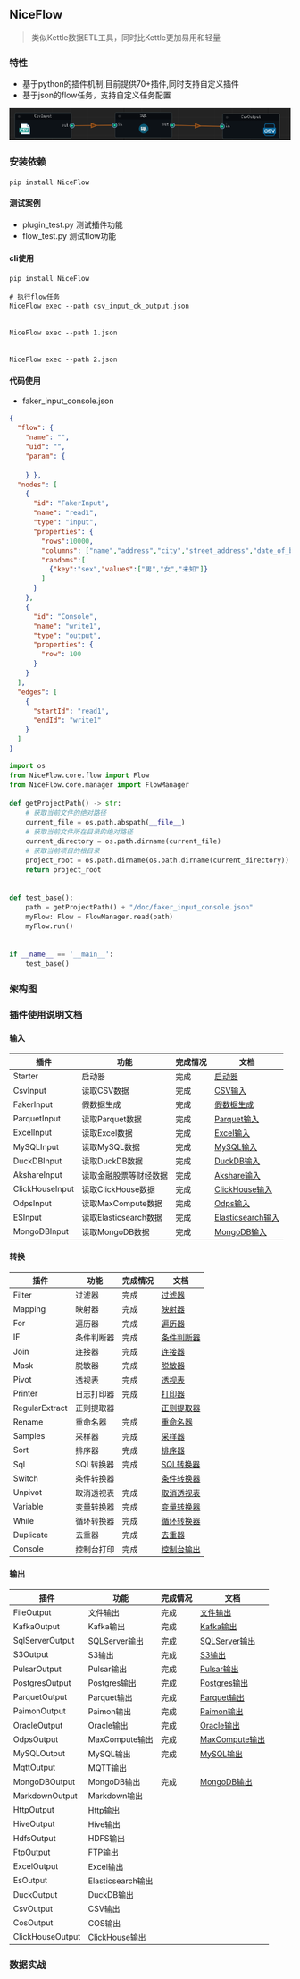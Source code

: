 ## NiceFlow

> 类似Kettle数据ETL工具，同时比Kettle更加易用和轻量

### 特性
- 基于python的插件机制,目前提供70+插件,同时支持自定义插件
- 基于json的flow任务，支持自定义任务配置


![img.png](doc/doc/img/demo.png)

### 安装依赖

```shell
pip install NiceFlow
```



#### 测试案例

- plugin_test.py 测试插件功能
- flow_test.py 测试flow功能


#### cli使用

```shell
pip install NiceFlow

# 执行flow任务
NiceFlow exec --path csv_input_ck_output.json


NiceFlow exec --path 1.json


NiceFlow exec --path 2.json

```


#### 代码使用

- faker_input_console.json

```json
{
  "flow": {
    "name": "",
    "uid": "",
    "param": {

    } },
  "nodes": [
    {
      "id": "FakerInput",
      "name": "read1",
      "type": "input",
      "properties": {
        "rows":10000,
        "columns": ["name","address","city","street_address","date_of_birth","phone_number"],
        "randoms":[
          {"key":"sex","values":["男","女","未知"]}
        ]
      }
    },
    {
      "id": "Console",
      "name": "write1",
      "type": "output",
      "properties": {
        "row": 100
      }
    }
  ],
  "edges": [
    {
      "startId": "read1",
      "endId": "write1"
    }
  ]
}

```


```python
import os
from NiceFlow.core.flow import Flow
from NiceFlow.core.manager import FlowManager

def getProjectPath() -> str:
    # 获取当前文件的绝对路径
    current_file = os.path.abspath(__file__)
    # 获取当前文件所在目录的绝对路径
    current_directory = os.path.dirname(current_file)
    # 获取当前项目的根目录
    project_root = os.path.dirname(os.path.dirname(current_directory))
    return project_root


def test_base():
    path = getProjectPath() + "/doc/faker_input_console.json"
    myFlow: Flow = FlowManager.read(path)
    myFlow.run()


if __name__ == '__main__':
    test_base()

```

### 架构图




### 插件使用说明文档

#### 输入

| 插件              | 功能             | 完成情况 | 文档                            |
|-----------------|----------------|------|-------------------------------|
| Starter         | 启动器            | 完成   | [启动器](doc/doc/Starter.md)     |
| CsvInput        | 读取CSV数据        | 完成   | [CSV输入](doc/doc/CSVInput.md ) |
| FakerInput      | 假数据生成          | 完成   |  [假数据生成](doc/doc/FakerInput.md) |       
| ParquetInput    | 读取Parquet数据    | 完成   | [Parquet输入](doc/doc/ParquetInput.md)    |    
| ExcelInput      | 读取Excel数据      | 完成   | [Excel输入](doc/doc/ExcelInput.md) |           
| MySQLInput      | 读取MySQL数据      | 完成   | [MySQL输入](doc/doc/MySQLInput.md) |           
| DuckDBInput     | 读取DuckDB数据     | 完成   | [DuckDB输入](doc/doc/DuckDBInput.md) |         
| AkshareInput    | 读取金融股票等财经数据    | 完成   | [Akshare输入](doc/doc/AkshareInput.md) |
| ClickHouseInput | 读取ClickHouse数据 | 完成   | [ClickHouse输入](doc/doc/ClickHouseInput.md) |
| OdpsInput       | 读取MaxCompute数据 | 完成   | [Odps输入](doc/doc/OdpsInput.md) |           
| ESInput         | 读取Elasticsearch数据 | 完成   | [Elasticsearch输入](doc/doc/ESInput.md) |         
| MongoDBInput    | 读取MongoDB数据    | 完成   | [MongoDB输入](doc/doc/MongoDBInput.md) |



#### 转换

| 插件             | 功能     | 完成情况 | 文档                       |
|----------------|--------|------|--------------------------|
| Filter         | 过滤器    | 完成   | [过滤器](doc/doc/Filter.md) |
| Mapping        | 映射器    | 完成   | [映射器](doc/doc/Mapping.md)    |
| For            | 遍历器    | 完成   | [遍历器](doc/doc/For.md)    |  
| IF             | 条件判断器  | 完成   | [条件判断器](doc/doc/IF.md) |
| Join           | 连接器    | 完成   | [连接器](doc/doc/Join.md)  |
| Mask           | 脱敏器    | 完成   | [脱敏器](doc/doc/Mask.md) |
| Pivot          | 透视表    | 完成   | [透视表](doc/doc/Pivot.md) |
| Printer        | 日志打印器  | 完成   | [打印器](doc/doc/Printer.md) |
| RegularExtract | 正则提取器  |      | [正则提取器](doc/doc/RegularExtract.md) |  
| Rename         | 重命名器   | 完成   | [重命名器](doc/doc/Rename.md) |
| Samples        | 采样器    | 完成   | [采样器](doc/doc/Samples.md) |
| Sort           | 排序器    | 完成   | [排序器](doc/doc/Sort.md) |
| Sql            | SQL转换器 | 完成   | [SQL转换器](doc/doc/SqlTransform.md) |
| Switch         | 条件转换器  |      | [条件转换器](doc/doc/Switch.md) |
| Unpivot        | 取消透视表  | 完成   | [取消透视表](doc/doc/Unpivot.md) |
| Variable       | 变量转换器  | 完成   | [变量转换器](doc/doc/Variants.md) |
| While          | 循环转换器  | 完成   | [循环转换器](doc/doc/While.md) |
| Duplicate      | 去重器    | 完成   | [去重器](doc/doc/Duplicate.md) |
| Console        | 控制台打印  | 完成   | [控制台输出](doc/doc/Console.md)    |


#### 输出
| 插件              | 功能           | 完成情况 | 文档                            |
|-----------------|------------|------|-------------------------------|
| FileOutput      | 文件输出           | 完成   | [文件输出](doc/doc/FileOutput.md) |
| KafkaOutput     | Kafka输出          | 完成   | [Kafka输出](doc/doc/KafkaOutput.md) |
| SqlServerOutput | SQLServer输出 | 完成   | [SQLServer输出](doc/doc/SqlServerOutput.md) |
| S3Output        | S3输出            | 完成   | [S3输出](doc/doc/S3Output.md) |
| PulsarOutput    | Pulsar输出         | 完成   | [Pulsar输出](doc/doc/PulsarOutput.md) |
| PostgresOutput  | Postgres输出       | 完成   | [Postgres输出](doc/doc/PostgresOutput.md) |
| ParquetOutput   | Parquet输出        | 完成   | [Parquet输出](doc/doc/ParquetOutput.md) |
| PaimonOutput    | Paimon输出         | 完成   | [Paimon输出](doc/doc/PaimonOutput.md) |
| OracleOutput    | Oracle输出         | 完成   | [Oracle输出](doc/doc/OracleOutput.md) |
| OdpsOutput      | MaxCompute输出     | 完成   | [MaxCompute输出](doc/doc/OdpsOutput.md) |
| MySQLOutput     | MySQL输出          | 完成   | [MySQL输出](doc/doc/MySQLOutput.md) |
| MqttOutput      | MQTT输出           |      |      |                               |
| MongoDBOutput   | MongoDB输出        | 完成   | [MongoDB输出](doc/doc/MongoDBOutput.md) |
| MarkdownOutput  | Markdown输出        |      |      |                               |
| HttpOutput      | Http输出         |      |      |                               |
| HiveOutput      | Hive输出         |      |      |                               |
| HdfsOutput      | HDFS输出        |      |      |                               |
| FtpOutput       | FTP输出            |      |      |                               |
| ExcelOutput     | Excel输出          |      |      |          |  
| EsOutput        | Elasticsearch输出 |      |      |
| DuckOutput      | DuckDB输出         |      |      |
| CsvOutput       | CSV输出           |      |      |
| CosOutput       | COS输出           |      |      |
| ClickHouseOutput | ClickHouse输出    |      |      |


### 数据实战

